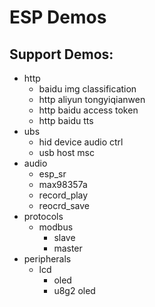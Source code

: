 # ESP Demos

## Support Demos:

* http
  * baidu img classification
  * http aliyun tongyiqianwen
  * http baidu access token
  * http baidu tts
* ubs
  * hid device audio ctrl
  * usb host msc
* audio
  * esp_sr
  * max98357a
  * record_play
  * reocrd_save
* protocols
  * modbus
    * slave
    * master
* peripherals
  * lcd
    * oled
    * u8g2 oled